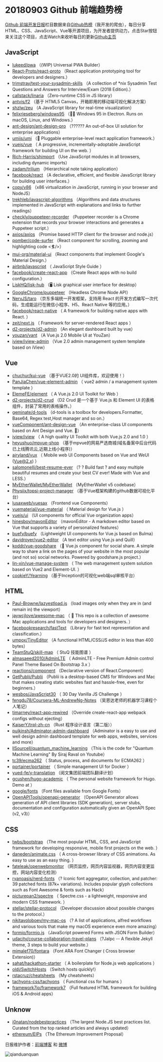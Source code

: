 # 20180903 Github 前端趋势榜

[Github 前端开发日报](http://caibaojian.com/c/news)栏目数据来自[Github热榜](http://news.caibaojian.com/)（我开发的爬虫），每日分享HTML、CSS、JavaScript、Vue等开源项目，为开发者提供动力，点击Star按钮来关注这个项目，点击Watch来收听每日的更新[Github主页](https://github.com/kujian/githubTrending)
## JavaScript

* [lukeed/pwa](https://github.com/lukeed/pwa) （(WIP) Universal PWA Builder）
* [React-Proto/react-proto](https://github.com/React-Proto/react-proto) （React application prototyping tool for developers and designers.）
* [trimstray/test-your-sysadmin-skills](https://github.com/trimstray/test-your-sysadmin-skills) （A collection of *nix Sysadmin Test Questions and Answers for Interview/Exam (2018 Edition).）
* [callstack/linaria](https://github.com/callstack/linaria) （Zero-runtime CSS in JS library）
* [antvis/f2](https://github.com/antvis/f2) （基于 HTML5 Canvas，开箱即用的移动端可视化解决方案）
* [shzlw/zeu](https://github.com/shzlw/zeu) （A JavaScript library for real-time visualization）
* [felixrieseberg/windows95](https://github.com/felixrieseberg/windows95) （💩🚀 Windows 95 in Electron. Runs on macOS, Linux, and Windows.）
* [ant-design/ant-design-pro](https://github.com/ant-design/ant-design-pro) （??‍???‍? An out-of-box UI solution for enterprise applications）
* [umijs/umi](https://github.com/umijs/umi) （🌋 Pluggable enterprise-level react application framework.）
* [vuejs/vue](https://github.com/vuejs/vue) （
        A progressive, incrementally-adoptable JavaScript framework for building UI on the web.
      ）
* [Rich-Harris/shimport](https://github.com/Rich-Harris/shimport) （Use JavaScript modules in all browsers, including dynamic imports）
* [zadam/trilium](https://github.com/zadam/trilium) （Hierarchical note taking application）
* [facebook/react](https://github.com/facebook/react) （A declarative, efficient, and flexible JavaScript library for building user interfaces.）
* [copy/v86](https://github.com/copy/v86) （x86 virtualization in JavaScript, running in your browser and NodeJS）
* [trekhleb/javascript-algorithms](https://github.com/trekhleb/javascript-algorithms) （Algorithms and data structures implemented in JavaScript with explanations and links to further readings）
* [checkly/puppeteer-recorder](https://github.com/checkly/puppeteer-recorder) （Puppeteer recorder is a Chrome extension that records your browser interactions and generates a Puppeteer script.）
* [axios/axios](https://github.com/axios/axios) （Promise based HTTP client for the browser and node.js）
* [pomber/code-surfer](https://github.com/pomber/code-surfer) （React component for scrolling, zooming and highlighting code &lt;🏄/&gt;）
* [mui-org/material-ui](https://github.com/mui-org/material-ui) （React components that implement Google's Material Design.）
* [airbnb/javascript](https://github.com/airbnb/javascript) （
        JavaScript Style Guide
      ）
* [facebook/create-react-app](https://github.com/facebook/create-react-app) （Create React apps with no build configuration.）
* [LiskHQ/lisk-hub](https://github.com/LiskHQ/lisk-hub) （🖥 Lisk graphical user interface for desktop）
* [GoogleChrome/puppeteer](https://github.com/GoogleChrome/puppeteer) （Headless Chrome Node API）
* [NervJS/taro](https://github.com/NervJS/taro) （京东多端统一开发框架，支持用 React 的开发方式编写一次代码，生成能运行在微信小程序、H5、React Native 等的应用。）
* [facebook/react-native](https://github.com/facebook/react) （
        A framework for building native apps with React.
      ）
* [zeit/next.js](https://github.com/zeit/next.js) （
        Framework for server-rendered React apps
      ）
* [d2-projects/d2-admin](https://github.com/d2-projects/d2-admin) （An elegant dashboard built by vue）
* [youzan/vant](https://github.com/youzan/vant) （A Vue.js 2.0 Mobile UI at YouZan）
* [iview/iview-admin](https://github.com/iview/iview-admin) （Vue 2.0 admin management system template based on iView）

## Vue

* [chuchur/kui-vue](https://github.com/chuchur/kui-vue) （基于VUE2.0的 UI组件库，欢迎使用！）
* [PanJiaChen/vue-element-admin](https://github.com/PanJiaChen/vue-element-admin) （
        vue2 admin / a management system template
      ）
* [ElemeFE/element](https://github.com/ElemeFE/element) （
        A Vue.js 2.0 UI Toolkit for Web
      ）
* [d2-projects/d2-crud](https://github.com/d2-projects/d2-crud) （D2 Crud 是一个基于 Vue.js 和 Element UI 的表格组件，封装了常用的表格操作。）
* [geminate/d-tools](https://github.com/geminate/d-tools) （d-tools is a toolbox for developers.Formatter, Base64, Regex test,Host manager and so on.）
* [vueComponent/ant-design-vue](https://github.com/vueComponent/ant-design-vue) （An enterprise-class UI components based on Ant Design and Vue. 🐜）
* [iview/iview](https://github.com/iview/iview) （
        A high quality UI Toolkit with both Vue.js 2.0 and 1.0
      ）
* [heyushuo/mpvue-shop](https://github.com/heyushuo/mpvue-shop) （基于mpvue的网易严选商城(域名备案中后台代码已上线腾讯云,近期上线小程序)）
* [airyland/vux](https://github.com/airyland/vux) （
        Mobile web UI Components based on Vue and WeUI (Vue@2.x)
      ）
* [salomonelli/best-resume-ever](https://github.com/salomonelli/best-resume-ever) （? ? Build fast ? and easy multiple beautiful resumes and create your best CV ever! Made with Vue and LESS.）
* [MyEtherWallet/MyEtherWallet](https://github.com/MyEtherWallet/MyEtherWallet) （MyEtherWallet v5 codebase）
* [Physiix/topsi-project-manager](https://github.com/Physiix/topsi-project-manager) （基于Vue框架构建的github数据可视化平台）
* [lusaxweb/vuesax](https://github.com/lusaxweb/vuesax) （Frontend vue Components）
* [vuematerial/vue-material](https://github.com/vuematerial/vue-material) （
        Material design for Vue.js
      ）
* [vuejs/ui](https://github.com/vuejs/ui) （UI components for official Vue organization apps）
* [hinesboy/mavonEditor](https://github.com/hinesboy/mavonEditor) （mavonEditor - A markdown editor based on Vue that supports a variety of personalized features）
* [buefy/buefy](https://github.com/buefy/buefy) （Lightweight UI components for Vue.js based on Bulma）
* [davidroyer/vue2-editor](https://github.com/davidroyer/vue2-editor) （A text editor using Vue.js and Quill）
* [koddr/vue-goodshare](https://github.com/koddr/vue-goodshare) （🍿 Vue.js component for social share. A simple way to share a link on the pages of your website in the most popular (and not so) social networks. Powered by goodshare.js project.）
* [lin-xin/vue-manage-system](https://github.com/lin-xin/vue-manage-system) （
        The web management system solution based on Vue2 and Element-UI.
      ）
* [cookieY/Yearning](https://github.com/cookieY/Yearning) （基于Inception的可视化web端sql审核平台）

## HTML

* [Paul-Browne/lazyestload.js](https://github.com/Paul-Browne/lazyestload.js) （load images only when they are in (and remain in) the viewport）
* [jaywcjlove/awesome-mac](https://github.com/jaywcjlove/awesome-mac) （
         This repo is a collection of awesome Mac applications and tools for developers and designers.
      ）
* [facebookresearch/fastText](https://github.com/facebookresearch/fastText) （Library for fast text representation and classification.）
* [umpox/TinyEditor](https://github.com/umpox/TinyEditor) （A functional HTML/CSS/JS editor in less than 400 bytes）
* [TeamStuQ/skill-map](https://github.com/TeamStuQ/skill-map) （
        StuQ 技能图谱
      ）
* [almasaeed2010/AdminLTE](https://github.com/almasaeed2010/AdminLTE) （
        AdminLTE - Free Premium Admin control Panel Theme Based On Bootstrap 3.x
      ）
* [reactions/component](https://github.com/reactions/component) （Declarative version of React.Component）
* [GetPublii/Publii](https://github.com/GetPublii/Publii) （Publii is a desktop-based CMS for Windows and Mac that makes creating static websites fast and hassle-free, even for beginners.）
* [wesbos/JavaScript30](https://github.com/wesbos/JavaScript30) （
        30 Day Vanilla JS Challenge
      ）
* [fengdu78/Coursera-ML-AndrewNg-Notes](https://github.com/fengdu78/Coursera-ML-AndrewNg-Notes) （吴恩达老师的机器学习课程个人笔记）
* [timarney/react-app-rewired](https://github.com/timarney/react-app-rewired) （Override create-react-app webpack configs without ejecting）
* [KaiserY/trpl-zh-cn](https://github.com/KaiserY/trpl-zh-cn) （Rust 程序设计语言（第二版））
* [puikinsh/Adminator-admin-dashboard](https://github.com/puikinsh/Adminator-admin-dashboard) （Adminator is a easy to use and well design admin dashboard template for web apps, websites, services and more）
* [llSourcell/quantum_machine_learning](https://github.com/llSourcell/quantum_machine_learning) （This is the code for "Quantum Machine Learning" By Siraj Raval on Youtube）
* [tc39/ecma262](https://github.com/tc39/ecma262) （
        Status, process, and documents for ECMA262
      ）
* [portainer/portainer](https://github.com/portainer/portainer) （
        Simple management UI for Docker
      ）
* [yued-fe/y-translation](https://github.com/yued-fe/y-translation) （阅文集团前端团队翻译计划）
* [gcushen/hugo-academic](https://github.com/gcushen/hugo-academic) （
        The personal website framework for Hugo. Demo at
      ）
* [google/fonts](https://github.com/google/fonts) （Font files available from Google Fonts）
* [OpenAPITools/openapi-generator](https://github.com/OpenAPITools/openapi-generator) （OpenAPI Generator allows generation of API client libraries (SDK generation), server stubs, documentation and configuration automatically given an OpenAPI Spec (v2, v3)）

## CSS

* [twbs/bootstrap](https://github.com/twbs/bootstrap) （The most popular HTML, CSS, and JavaScript framework for developing responsive, mobile first projects on the web.
      ）
* [daneden/animate.css](https://github.com/daneden/animate.css) （
        A cross-browser library of CSS animations. As easy to use as an easy thing.
      ）
* [fateleak/openwebmonitor](https://github.com/fateleak/openwebmonitor) （网页监控，网页内容监视器，网页内容变更监控，网站内容变化检测）
* [ryanoasis/nerd-fonts](https://github.com/ryanoasis/nerd-fonts) （? Iconic font aggregator, collection, and patcher: 39 patched fonts (87k+ variations). Includes popular glyph collections such as Font Awesome &amp; fonts such as Hack）
* [picturepan2/spectre](https://github.com/picturepan2/spectre) （
        Spectre.css - a lightweight, responsive and modern CSS framework.
      ）
* [stellar/stellar-protocol](https://github.com/stellar/stellar-protocol) （Developer discussion about possible changes to the protocol.）
* [nikitavoloboev/my-mac-os](https://github.com/nikitavoloboev/my-mac-os) （? A list of applications, alfred workflows and various tools that make my macOS experience even more amazing）
* [formio/formio.js](https://github.com/formio/formio.js) （JavaScript powered Forms with JSON Form Builder）
* [udacity/course-collaboration-travel-plans](https://github.com/udacity/course-collaboration-travel-plans) （?Jalpc -- A flexible Jekyll theme, 3 steps to build your website.）
* [mimalef70/fontara](https://github.com/mimalef70/fontara) （Font ARA Font Changer ( Cross browser Extension)）
* [sahat/hackathon-starter](https://github.com/sahat/hackathon-starter) （
        A boilerplate for Node.js web applications
      ）
* [oldj/SwitchHosts](https://github.com/oldj/SwitchHosts) （Switch hosts quickly!）
* [rstacruz/cheatsheets](https://github.com/rstacruz/cheatsheets) （My cheatsheets）
* [tachyons-css/tachyons](https://github.com/tachyons-css/tachyons) （
        Functional css for humans
      ）
* [framework7io/framework7](https://github.com/framework7io/framework7) （Full featured HTML framework for building iOS &amp; Android apps）

## Unknow

* [i0natan/nodebestpractices](https://github.com/i0natan/nodebestpractices) （The largest Node.JS best practices list. Curated from the top ranked articles and always updated）
* [ethereum/EIPs](https://github.com/ethereum/EIPs) （The Ethereum Improvement Proposal）


日报维护作者：[前端博客](http://caibaojian.com/) 和 [微博](http://caibaojian.com/go/weibo)

![qianduanquan](https://user-images.githubusercontent.com/3055447/38468989-651132ac-3b80-11e8-8e6b-15122322a9d7.png)